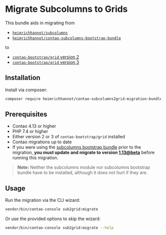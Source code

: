 # Migrate Subcolumns to Grids

This bundle aids in migrating from
- [`heimrichhannot/subcolumns`](https://github.com/heimrichhannot/contao-subcolumns)
- [`heimrichhannot/contao-subcolumns-bootstrap-bundle`](https://github.com/heimrichhannot/contao-subcolumns-bootstrap-bundle)

to
- [`contao-bootstrap/grid` version 2](https://github.com/contao-bootstrap/grid)
- [`contao-bootstrap/grid` version 3](https://contao-bootstrap.de/bootstrap-5-verwenden.html)

## Installation

Install via composer:

```bash
composer require heimrichhannot/contao-subcolumns2grid-migration-bundle:dev-trunk
```


## Prerequisites

- Contao 4.13 or higher
- PHP 7.4 or higher
- Either version 2 or 3 of `contao-bootstrap/grid` installed
- Contao migrations up to date
- If you were using the [subcolumns bootstrap bundle](https://github.com/heimrichhannot/contao-subcolumns-bootstrap-bundle) prior to the migration,
**you must update and migrate to version [1.13@beta](https://github.com/heimrichhannot/contao-subcolumns-bootstrap-bundle/tree/feature/set_selection)** before running this migration.

> **Note:** Neither the subcolumns module nor subcolumns bootstrap bundle have to be installed,
> although it does not hurt if they are.

## Usage

Run the migration via the CLI wizard:

```bash
vendor/bin/contao-console sub2grid:migrate
```

Or use the provided options to skip the wizard:

```bash
vendor/bin/contao-console sub2grid:migrate --help
```
